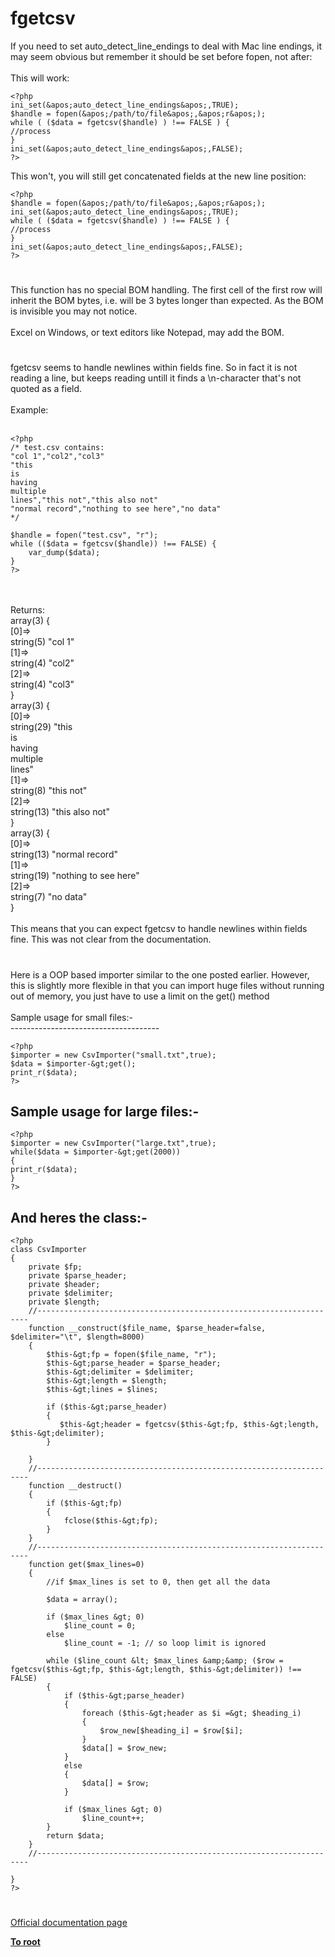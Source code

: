 # fgetcsv



If you need to set auto_detect_line_endings to deal with Mac line endings, it may seem obvious but remember it should be set before fopen, not after:<br><br>This will work:<br>

```
<?php
ini_set(&apos;auto_detect_line_endings&apos;,TRUE);
$handle = fopen(&apos;/path/to/file&apos;,&apos;r&apos;);
while ( ($data = fgetcsv($handle) ) !== FALSE ) {
//process
}
ini_set(&apos;auto_detect_line_endings&apos;,FALSE);
?>
```


This won&apos;t, you will still get concatenated fields at the new line position:


```
<?php
$handle = fopen(&apos;/path/to/file&apos;,&apos;r&apos;);
ini_set(&apos;auto_detect_line_endings&apos;,TRUE);
while ( ($data = fgetcsv($handle) ) !== FALSE ) {
//process
}
ini_set(&apos;auto_detect_line_endings&apos;,FALSE);
?>
```
  

#

This function has no special BOM handling. The first cell of the first row will inherit the BOM bytes, i.e. will be 3 bytes longer than expected. As the BOM is invisible you may not notice.<br><br>Excel on Windows, or text editors like Notepad, may add the BOM.  

#

fgetcsv seems to handle newlines within fields fine. So in fact it is not reading a line, but keeps reading untill it finds a \n-character that&apos;s not quoted as a field.<br><br>Example:<br><br>

```
<?php
/* test.csv contains:
"col 1","col2","col3"
"this
is
having
multiple
lines","this not","this also not"
"normal record","nothing to see here","no data"
*/

$handle = fopen("test.csv", "r");
while (($data = fgetcsv($handle)) !== FALSE) {
    var_dump($data);
}
?>
```
<br><br>Returns:<br>array(3) {<br>  [0]=&gt;<br>  string(5) "col 1"<br>  [1]=&gt;<br>  string(4) "col2"<br>  [2]=&gt;<br>  string(4) "col3"<br>}<br>array(3) {<br>  [0]=&gt;<br>  string(29) "this<br>is<br>having<br>multiple<br>lines"<br>  [1]=&gt;<br>  string(8) "this not"<br>  [2]=&gt;<br>  string(13) "this also not"<br>}<br>array(3) {<br>  [0]=&gt;<br>  string(13) "normal record"<br>  [1]=&gt;<br>  string(19) "nothing to see here"<br>  [2]=&gt;<br>  string(7) "no data"<br>}<br><br>This means that you can expect fgetcsv to handle newlines within fields fine. This was not clear from the documentation.  

#

Here is a OOP based importer similar to the one posted earlier. However, this is slightly more flexible in that you can import huge files without running out of memory, you just have to use a limit on the get() method<br><br>Sample usage for small files:-<br>-------------------------------------<br>

```
<?php
$importer = new CsvImporter("small.txt",true);
$data = $importer-&gt;get();
print_r($data);
?>
```



Sample usage for large files:-
-------------------------------------


```
<?php
$importer = new CsvImporter("large.txt",true);
while($data = $importer-&gt;get(2000))
{
print_r($data);
}
?>
```



And heres the class:-
-------------------------------------


```
<?php
class CsvImporter
{
    private $fp;
    private $parse_header;
    private $header;
    private $delimiter;
    private $length;
    //--------------------------------------------------------------------
    function __construct($file_name, $parse_header=false, $delimiter="\t", $length=8000)
    {
        $this-&gt;fp = fopen($file_name, "r");
        $this-&gt;parse_header = $parse_header;
        $this-&gt;delimiter = $delimiter;
        $this-&gt;length = $length;
        $this-&gt;lines = $lines;

        if ($this-&gt;parse_header)
        {
           $this-&gt;header = fgetcsv($this-&gt;fp, $this-&gt;length, $this-&gt;delimiter);
        }

    }
    //--------------------------------------------------------------------
    function __destruct()
    {
        if ($this-&gt;fp)
        {
            fclose($this-&gt;fp);
        }
    }
    //--------------------------------------------------------------------
    function get($max_lines=0)
    {
        //if $max_lines is set to 0, then get all the data

        $data = array();

        if ($max_lines &gt; 0)
            $line_count = 0;
        else
            $line_count = -1; // so loop limit is ignored

        while ($line_count &lt; $max_lines &amp;&amp; ($row = fgetcsv($this-&gt;fp, $this-&gt;length, $this-&gt;delimiter)) !== FALSE)
        {
            if ($this-&gt;parse_header)
            {
                foreach ($this-&gt;header as $i =&gt; $heading_i)
                {
                    $row_new[$heading_i] = $row[$i];
                }
                $data[] = $row_new;
            }
            else
            {
                $data[] = $row;
            }

            if ($max_lines &gt; 0)
                $line_count++;
        }
        return $data;
    }
    //--------------------------------------------------------------------

}
?>
```
  

#

[Official documentation page](https://www.php.net/manual/en/function.fgetcsv.php)

**[To root](/README.md)**